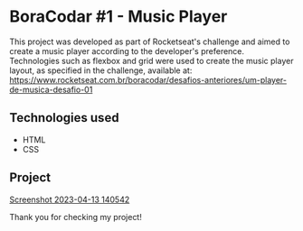  # BoraCodar #1 - Music Player
This project was developed as part of Rocketseat's challenge and aimed to create a music player according to the developer's preference. Technologies such as flexbox and grid were used to create the music player layout, as specified in the challenge, available at:
https://www.rocketseat.com.br/boracodar/desafios-anteriores/um-player-de-musica-desafio-01


## Technologies used
* HTML
* CSS
## Project
[Screenshot 2023-04-13 140542](https://user-images.githubusercontent.com/61170186/231835347-82cf2383-d947-4f9d-8ec5-a96077b7444d.png)


Thank you for checking my project!
